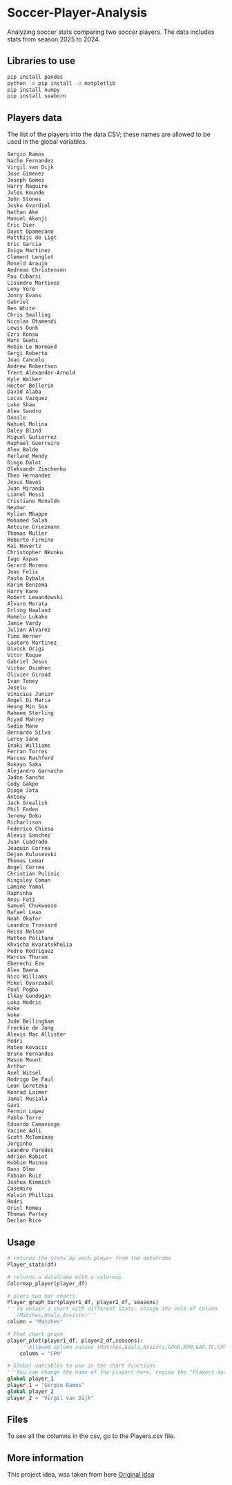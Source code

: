 # Soccer-Player-Analysis

Analyzing soccer stats comparing two soccer players. The data includes stats from season 2025 to 2024.

## Libraries to use


```bash
pip install pandas
python -m pip install -U matplotlib
pip install numpy
pip install seaborn
```


## Players data
The list of the players into the data CSV; these names are allowed to be used in the global variables.
```bash
Sergio Ramos
Nacho Fernandez
Virgil van Dijk
Jose Gimenez
Joseph Gomez
Harry Maguire
Jules Kounde
John Stones
Josko Gvardiol
Nathan Ake
Manuel Akanji
Eric Dier
Dayot Upamecano
Matthijs de Ligt
Eric Garcia
Inigo Martinez
Clement Lenglet
Ronald Araujo
Andreas Christensen
Pau Cubarsi
Lisandro Martinez
Leny Yoro
Jonny Evans
Gabriel
Ben White
Chris Smalling
Nicolas Otamendi
Lewis Dunk
Ezri Konsa
Marc Guehi
Robin Le Normand
Sergi Roberto
Joao Cancelo
Andrew Robertson
Trent Alexander-Arnold
Kyle Walker
Hector Bellerin
David Alaba
Lucas Vazquez
Luke Shaw
Alex Sandro
Danilo
Nahuel Molina
Daley Blind
Miguel Gutierrez
Raphael Guerreiro
Alex Balde
Ferland Mendy
Diogo Dalot
Oleksandr Zinchenko
Theo Hernandez
Jesus Navas
Juan Miranda
Lionel Messi
Cristiano Ronaldo
Neymar
Kylian Mbappe
Mohamed Salah
Antoine Griezmann
Thomas Muller
Roberto Firmino
Kai Havertz
Christopher Nkunku
Iago Aspas
Gerard Moreno
Joao Felix
Paulo Dybala
Karim Benzema
Harry Kane
Robert Lewandowski
Alvaro Morata
Erling Haaland
Romelu Lukaku
Jamie Vardy
Julian Alvarez
Timo Werner
Lautaro Martinez
Divock Origi
Vitor Roque
Gabriel Jesus
Victor Osimhen
Olivier Giroud
Ivan Toney
Joselu
Vinicius Junior
Angel Di Maria
Heung Min Son
Raheem Sterling
Riyad Mahrez
Sadio Mane
Bernardo Silva
Leroy Sane
Inaki Williams
Ferran Torres
Marcus Rashford
Bukayo Saka
Alejandro Garnacho
Jadon Sancho
Cody Gakpo
Diogo Jota
Antony
Jack Grealish
Phil Foden
Jeremy Doku
Richarlison
Federico Chiesa
Alexis Sanchez
Juan Cuadrado
Joaquin Correa
Dejan Kulusevski
Thomas Lemar
Angel Correa
Christian Pulisic
Kingsley Coman
Lamine Yamal
Raphinha
Ansu Fati
Samuel Chukwueze
Rafael Leao
Noah Okafor
Leandro Trossard
Reiss Nelson
Matteo Politano
Khvicha Kvaratskhelia
Pedro Rodriguez
Marcus Thuram
Eberechi Eze
Alex Baena
Nico Williams
Mikel Oyarzabal
Paul Pogba
Ilkay Gundogan
Luka Modric
Koke
koke
Jude Bellingham
Frenkie de Jong
Alexis Mac Allister
Pedri
Mateo Kovacic
Bruno Fernandes
Mason Mount
Arthur
Axel Witsel
Rodrigo De Paul
Leon Goretzka
Konrad Laimer
Jamal Musiala
Gavi
Fermin Lopez
Pablo Torre
Eduardo Camavinga
Yacine Adli
Scott McTominay
Jorginho
Leandro Paredes
Adrien Rabiot
Kobbie Mainoo
Dani Olmo
Fabian Ruiz
Joshua Kimmich
Casemiro
Kalvin Phillips
Rodri
Oriol Romeu
Thomas Partey
Declan Rice
```
## Usage

```python
# returns the stats by each player from the dataframe
Player_stats(df)

# returns a dataframe with a colormap
Colormap_player(player_df)

# plots two bar charts 
Player_graph_bar(player1_df, player2_df, seasons)
'''To obtain a chart with different stats, change the vale of column
   (Matches,Goals,Assists)'''
column = "Matches"

# Plot chart graph  
player_plot(player1_df, player2_df,seasons):
    '''Allowed column values (Matches,Goals,Assists,GPGR,APM,GAR,TC,CPM)'''
    column = 'CPM'

# Global variables to use in the chart functions
'''You can change the name of the players here, review the "Players data" section'''
global player_1
player_1 = "Sergio Ramos"
global player_2
player_2 = "Virgil van Dijk"


```


## Files

To see all the columns in the csv, go to the Players.csv file.

## More information
This project idea, was taken from here
[Original idea](https://www.kaggle.com/code/desalegngeb/english-premier-league-players-statistics)
